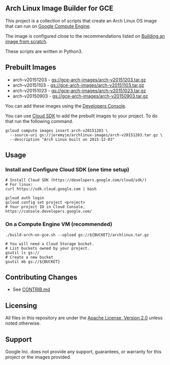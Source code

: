 ## Arch Linux Image Builder for GCE

This project is a collection of scripts that create an Arch Linux OS image that
can run on [Google Compute Engine](https://cloud.google.com/compute/).

The image is configured close to the recommendations listed on
[Building an image from scratch](https://developers.google.com/compute/docs/images#buildingimage).

These scripts are written in Python3.

## Prebuilt Images
 * arch-v20151203 - [gs://gce-arch-images/arch-v20151203.tar.gz](https://storage.googleapis.com/gce-arch-images/arch-v20151203.tar.gz)
 * arch-v20151103 - [gs://gce-arch-images/arch-v20151103.tar.gz](https://storage.googleapis.com/gce-arch-images/arch-v20151103.tar.gz)
 * arch-v20151023 - [gs://gce-arch-images/arch-v20151023.tar.gz](https://storage.googleapis.com/gce-arch-images/arch-v20151023.tar.gz)
 * arch-v20150903 - [gs://gce-arch-images/arch-v20150903.tar.gz](https://storage.googleapis.com/gce-arch-images/arch-v20150903.tar.gz)

You can add these images using the
[Developers Console](https://console.developers.google.com/compute/imagesAdd).

You can use [Cloud SDK](https://cloud.google.com/sdk/) to add the prebuilt
images to your project. To do that run the following command.

```
gcloud compute images insert arch-v20151203 \
  --source-uri gs://jeremyje/archlinux-images/arch-v20151203.tar.gz \
  --description "Arch Linux built on 2015-12-03"
```

## Usage

### Install and Configure Cloud SDK (one time setup)
```
# Install Cloud SDK (https://developers.google.com/cloud/sdk/)
# For linux:
curl https://sdk.cloud.google.com | bash

gcloud auth login
gcloud config set project <project>
# Your project ID in Cloud Console, https://console.developers.google.com/
```

### On a Compute Engine VM (recommended)
```
./build-arch-on-gce.sh --upload gs://${BUCKET}/archlinux.tar.gz

# You will need a Cloud Storage bucket.
# List buckets owned by your project.
gsutil ls gs://
# Create a new bucket
gsutil mb gs://${BUCKET}
```

## Contributing Changes

* See [CONTRIB.md](CONTRIB.md)


## Licensing
All files in this repository are under the
[Apache License, Version 2.0](LICENSE) unless noted otherwise.


## Support
Google Inc. does not provide any support, guarantees, or warranty for this
project or the images provided.
